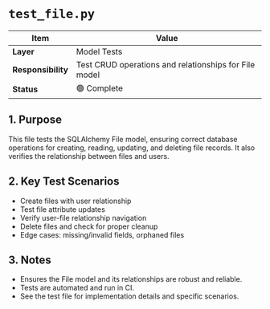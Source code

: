 # `test_file.py`

| Item | Value |
|------|-------|
| **Layer** | Model Tests |
| **Responsibility** | Test CRUD operations and relationships for File model |
| **Status** | 🟢 Complete |

## 1. Purpose
This file tests the SQLAlchemy File model, ensuring correct database operations for creating, reading, updating, and deleting file records. It also verifies the relationship between files and users.

## 2. Key Test Scenarios
- Create files with user relationship
- Test file attribute updates
- Verify user-file relationship navigation
- Delete files and check for proper cleanup
- Edge cases: missing/invalid fields, orphaned files

## 3. Notes
- Ensures the File model and its relationships are robust and reliable.
- Tests are automated and run in CI.
- See the test file for implementation details and specific scenarios.
